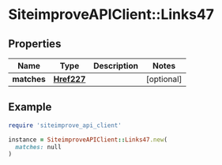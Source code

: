 # SiteimproveAPIClient::Links47

## Properties

| Name | Type | Description | Notes |
| ---- | ---- | ----------- | ----- |
| **matches** | [**Href227**](Href227.md) |  | [optional] |

## Example

```ruby
require 'siteimprove_api_client'

instance = SiteimproveAPIClient::Links47.new(
  matches: null
)
```


